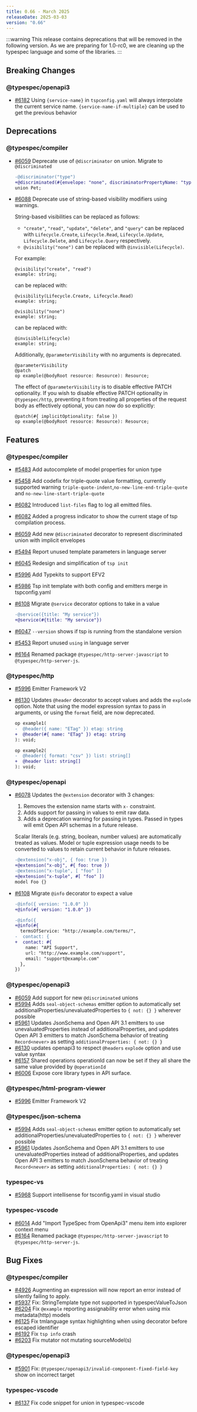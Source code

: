 ```yaml
---
title: 0.66 - March 2025
releaseDate: 2025-03-03
version: "0.66"
---
```


:::warning
This release contains deprecations that will be removed in the following version.
As we are preparing for 1.0-rc0, we are cleaning up the typespec language and some of the libraries.
:::

## Breaking Changes

### @typespec/openapi3

- [#6182](https://github.com/microsoft/typespec/pull/6182) Using `{service-name}` in `tspconfig.yaml` will always interpolate the current service name. `{service-name-if-multiple}` can be used to get the previous behavior

## Deprecations

### @typespec/compiler

- [#6059](https://github.com/microsoft/typespec/pull/6059) Deprecate use of `@discriminator` on union. Migrate to `@discriminated`

  ```diff lang="tsp"
  -@discriminator("type")
  +@discriminated(#{envelope: "none", discriminatorPropertyName: "type"})
  union Pet;
  ```

- [#6088](https://github.com/microsoft/typespec/pull/6088) Deprecate use of string-based visibility modifiers using warnings.

  String-based visibilities can be replaced as follows:

  - `"create"`, `"read"`, `"update"`, `"delete"`, and `"query"` can be replaced with `Lifecycle.Create`, `Lifecycle.Read`, `Lifecycle.Update`, `Lifecycle.Delete`, and `Lifecycle.Query` respectively.
  - `@visibility("none")` can be replaced with `@invisible(Lifecycle)`.

  For example:

  ```tsp
  @visibility("create", "read")
  example: string;
  ```

  can be replaced with:

  ```tsp
  @visibility(Lifecycle.Create, Lifecycle.Read)
  example: string;
  ```

  ```tsp
  @visibility("none")
  example: string;
  ```

  can be replaced with:

  ```tsp
  @invisible(Lifecycle)
  example: string;
  ```

  Additionally, `@parameterVisibility` with no arguments is deprecated.

  ```tsp
  @parameterVisibility
  @patch
  op example(@bodyRoot resource: Resource): Resource;
  ```

  The effect of `@parameterVisibility` is to disable effective PATCH optionality. If you wish
  to disable effective PATCH optionality in `@typespec/http`, preventing it from treating all
  properties of the request body as effectively optional, you can now do so explicitly:

  ```tsp
  @patch(#{ implicitOptionality: false })
  op example(@bodyRoot resource: Resource): Resource;
  ```

## Features

### @typespec/compiler

- [#5483](https://github.com/microsoft/typespec/pull/5483) Add autocomplete of model properties for union type
- [#5458](https://github.com/microsoft/typespec/pull/5458) Add codefix for triple-quote value formatting, currently supported warning `triple-quote-indent`,`no-new-line-end-triple-quote` and `no-new-line-start-triple-quote`
- [#6082](https://github.com/microsoft/typespec/pull/6082) Introduced `list-files` flag to log all emitted files.
- [#6082](https://github.com/microsoft/typespec/pull/6082) Added a progress indicator to show the current stage of tsp compilation process.
- [#6059](https://github.com/microsoft/typespec/pull/6059) Add new `@discriminated` decorator to represent discriminated union with implicit envelopes
- [#5494](https://github.com/microsoft/typespec/pull/5494) Report unused template parameters in language server
- [#6045](https://github.com/microsoft/typespec/pull/6045) Redesign and simplification of `tsp init`
- [#5996](https://github.com/microsoft/typespec/pull/5996) Add Typekits to support EFV2
- [#5986](https://github.com/microsoft/typespec/pull/5986) Tsp init template with both config and emitters merge in tspconfig.yaml
- [#6108](https://github.com/microsoft/typespec/pull/6108) Migrate `@service` decorator options to take in a value

  ```diff lang="tsp"
  -@service({title: "My service"})
  +@service(#{title: "My service"})
  ```

- [#6047](https://github.com/microsoft/typespec/pull/6047) `--version` shows if tsp is running from the standalone version
- [#5453](https://github.com/microsoft/typespec/pull/5453) Report unused `using` in language server
- [#6164](https://github.com/microsoft/typespec/pull/6164) Renamed package `@typespec/http-server-javascript` to `@typespec/http-server-js`.

### @typespec/http

- [#5996](https://github.com/microsoft/typespec/pull/5996) Emitter Framework V2
- [#6130](https://github.com/microsoft/typespec/pull/6130) Updates `@header` decorator to accept values and adds the `explode` option.
  Note that using the model expression syntax to pass in arguments, or using the
  `format` field, are now deprecated.

  ```diff lang="tsp"
  op example1(
  -  @header({ name: "ETag" }) etag: string
  +  @header(#{ name: "ETag" }) etag: string
  ): void;

  op example2(
  -  @header({ format: "csv" }) list: string[]
  +  @header list: string[]
  ): void;
  ```

### @typespec/openapi

- [#6078](https://github.com/microsoft/typespec/pull/6078) Updates the `@extension` decorator with 3 changes:

  1. Removes the extension name starts with `x-` constraint.
  1. Adds support for passing in values to emit raw data.
  1. Adds a deprecation warning for passing in types. Passed in types will emit Open API schemas in a future release.

  Scalar literals (e.g. string, boolean, number values) are automatically treated as values.
  Model or tuple expression usage needs to be converted to values to retain current behavior in future releases.

  ```diff lang="tsp"
  -@extension("x-obj", { foo: true })
  +@extension("x-obj", #{ foo: true })
  -@extension("x-tuple", [ "foo" ])
  +@extension("x-tuple", #[ "foo" ])
  model Foo {}
  ```

- [#6108](https://github.com/microsoft/typespec/pull/6108) Migrate `@info` decorator to expect a value

  ```diff lang="tsp"
  -@info({ version: "1.0.0" })
  +@info(#{ version: "1.0.0" })
  ```

  ```diff lang="tsp"
  -@info({
  +@info(#{
    termsOfService: "http://example.com/terms/",
  -  contact: {
  +  contact: #{
      name: "API Support",
      url: "http://www.example.com/support",
      email: "support@example.com"
    },
  })
  ```

### @typespec/openapi3

- [#6059](https://github.com/microsoft/typespec/pull/6059) Add support for new `@discriminated` unions
- [#5994](https://github.com/microsoft/typespec/pull/5994) Adds `seal-object-schemas` emitter option to automatically set additionalProperties/unevaluatedProperties to `{ not: {} }` wherever possible
- [#5961](https://github.com/microsoft/typespec/pull/5961) Updates JsonSchema and Open API 3.1 emitters to use unevaluatedProperties instead of additionalProperties, and updates Open API 3 emitters to match JsonSchema behavior of treating `Record<never>` as setting `additionalProperties: { not: {} }`
- [#6130](https://github.com/microsoft/typespec/pull/6130) updates openapi3 to respect `@headers` `explode` option and use value syntax
- [#6157](https://github.com/microsoft/typespec/pull/6157) Shared operations operationId can now be set if they all share the same value provided by `@operationId`
- [#6006](https://github.com/microsoft/typespec/pull/6006) Expose core library types in API surface.

### @typespec/html-program-viewer

- [#5996](https://github.com/microsoft/typespec/pull/5996) Emitter Framework V2

### @typespec/json-schema

- [#5994](https://github.com/microsoft/typespec/pull/5994) Adds `seal-object-schemas` emitter option to automatically set additionalProperties/unevaluatedProperties to `{ not: {} }` wherever possible
- [#5961](https://github.com/microsoft/typespec/pull/5961) Updates JsonSchema and Open API 3.1 emitters to use unevaluatedProperties instead of additionalProperties, and updates Open API 3 emitters to match JsonSchema behavior of treating `Record<never>` as setting `additionalProperties: { not: {} }`

### typespec-vs

- [#5968](https://github.com/microsoft/typespec/pull/5968) Support intellisense for tsconfig.yaml in visual studio

### typespec-vscode

- [#6014](https://github.com/microsoft/typespec/pull/6014) Add "Import TypeSpec from OpenApi3" menu item into explorer context menu
- [#6164](https://github.com/microsoft/typespec/pull/6164) Renamed package `@typespec/http-server-javascript` to `@typespec/http-server-js`.

## Bug Fixes

### @typespec/compiler

- [#4926](https://github.com/microsoft/typespec/pull/4926) Augmenting an expression will now report an error instead of silently failing to apply.
- [#5937](https://github.com/microsoft/typespec/pull/5937) Fix: StringTemplate type not supported in typespecValueToJson
- [#6204](https://github.com/microsoft/typespec/pull/6204) Fix `@example` reporting assignability error when using mix metadata(http) models
- [#6125](https://github.com/microsoft/typespec/pull/6125) Fix tmlanguage syntax highlighting when using decorator before escaped identifier
- [#6192](https://github.com/microsoft/typespec/pull/6192) Fix `tsp info` crash
- [#6203](https://github.com/microsoft/typespec/pull/6203) Fix mutator not mutating sourceModel(s)

### @typespec/openapi3

- [#5901](https://github.com/microsoft/typespec/pull/5901) Fix: `@typespec/openapi3/invalid-component-fixed-field-key` show on incorrect target

### typespec-vscode

- [#6137](https://github.com/microsoft/typespec/pull/6137) Fix code snippet for union in typespec-vscode
